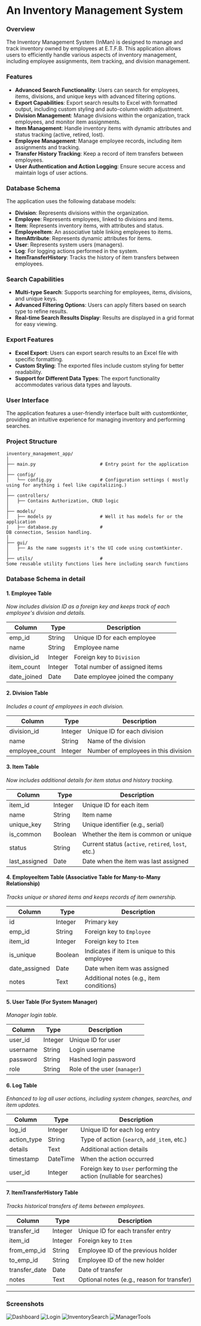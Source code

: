 # An Inventory Management System

### Overview
The Inventory Management System (InMan) is designed to manage and track inventory owned by employees at E.T.F.B. This application allows users to efficiently handle various aspects of inventory management, including employee assignments, item tracking, and division management.

### Features
- **Advanced Search Functionality**: Users can search for employees, items, divisions, and unique keys with advanced filtering options.
- **Export Capabilities**: Export search results to Excel with formatted output, including custom styling and auto-column width adjustment.
- **Division Management**: Manage divisions within the organization, track employees, and monitor item assignments.
- **Item Management**: Handle inventory items with dynamic attributes and status tracking (active, retired, lost).
- **Employee Management**: Manage employee records, including item assignments and tracking.
- **Transfer History Tracking**: Keep a record of item transfers between employees.
- **User Authentication and Action Logging**: Ensure secure access and maintain logs of user actions.

### Database Schema
The application uses the following database models:
- **Division**: Represents divisions within the organization.
- **Employee**: Represents employees, linked to divisions and items.
- **Item**: Represents inventory items, with attributes and status.
- **EmployeeItem**: An associative table linking employees to items.
- **ItemAttribute**: Represents dynamic attributes for items.
- **User**: Represents system users (managers).
- **Log**: For logging actions performed in the system.
- **ItemTransferHistory**: Tracks the history of item transfers between employees.

### Search Capabilities
- **Multi-type Search**: Supports searching for employees, items, divisions, and unique keys.
- **Advanced Filtering Options**: Users can apply filters based on search type to refine results.
- **Real-time Search Results Display**: Results are displayed in a grid format for easy viewing.

### Export Features
- **Excel Export**: Users can export search results to an Excel file with specific formatting.
- **Custom Styling**: The exported files include custom styling for better readability.
- **Support for Different Data Types**: The export functionality accommodates various data types and layouts.

### User Interface
The application features a user-friendly interface built with customtkinter, providing an intuitive experience for managing inventory and performing searches.

### Project Structure

```
inventory_management_app/
│
├── main.py                        # Entry point for the application
│
├── config/
│   └── config.py                  # Configuration settings ( mostly using for anything i feel like capitalizing.)
│
├── controllers/
│   ├── Contains Authorization, CRUD logic
│
├── models/
│   ├── models py                  # Well it has models for or the application
|   ├── database.py                #
DB connection, Session handling.
│
├── gui/
│   ├── As the name suggests it's the UI code using customtkinter.
│
├── utils/                         #
Some reusable utility functions lies here including search functions
```

### Database Schema in detail

#### 1. **Employee Table**
   *Now includes division ID as a foreign key and keeps track of each employee's division and details.*

| Column          | Type    | Description                           |
|-----------------|---------|---------------------------------------|
| emp_id          | String  | Unique ID for each employee          |
| name            | String  | Employee name                        |
| division_id     | Integer | Foreign key to `Division`            |
| item_count      | Integer | Total number of assigned items       |
| date_joined     | Date    | Date employee joined the company     |

#### 2. **Division Table**
   *Includes a count of employees in each division.*

| Column           | Type    | Description                          |
|------------------|---------|--------------------------------------|
| division_id      | Integer | Unique ID for each division         |
| name             | String  | Name of the division                |
| employee_count   | Integer | Number of employees in this division|

#### 3. **Item Table**
   *Now includes additional details for item status and history tracking.*

| Column          | Type    | Description                           |
|-----------------|---------|---------------------------------------|
| item_id         | Integer | Unique ID for each item              |
| name            | String  | Item name                            |
| unique_key      | String  | Unique identifier (e.g., serial)     |
| is_common       | Boolean | Whether the item is common or unique |
| status          | String  | Current status (`active`, `retired`, `lost`, etc.)|
| last_assigned   | Date    | Date when the item was last assigned |

#### 4. **EmployeeItem Table** (Associative Table for Many-to-Many Relationship)
   *Tracks unique or shared items and keeps records of item ownership.*

| Column          | Type    | Description                           |
|-----------------|---------|---------------------------------------|
| id              | Integer | Primary key                          |
| emp_id          | String  | Foreign key to `Employee`            |
| item_id         | Integer | Foreign key to `Item`                |
| is_unique       | Boolean | Indicates if item is unique to this employee |
| date_assigned   | Date    | Date when item was assigned          |
| notes           | Text    | Additional notes (e.g., item conditions) |

#### 5. **User Table** (For System Manager)
   *Manager login table.*

| Column          | Type    | Description                           |
|-----------------|---------|---------------------------------------|
| user_id         | Integer | Unique ID for user                   |
| username        | String  | Login username                       |
| password        | String  | Hashed login password                |
| role            | String  | Role of the user (`manager`)         |

#### 6. **Log Table**
   *Enhanced to log all user actions, including system changes, searches, and item updates.*

| Column          | Type      | Description                           |
|-----------------|-----------|---------------------------------------|
| log_id          | Integer   | Unique ID for each log entry         |
| action_type     | String    | Type of action (`search`, `add_item`, etc.) |
| details         | Text      | Additional action details            |
| timestamp       | DateTime  | When the action occurred             |
| user_id         | Integer   | Foreign key to `User` performing the action (nullable for searches) |

#### 7. **ItemTransferHistory Table**
   *Tracks historical transfers of items between employees.*

| Column          | Type      | Description                           |
|-----------------|-----------|---------------------------------------|
| transfer_id     | Integer   | Unique ID for each transfer entry    |
| item_id         | Integer   | Foreign key to `Item`                |
| from_emp_id     | String    | Employee ID of the previous holder   |
| to_emp_id       | String    | Employee ID of the new holder        |
| transfer_date   | Date      | Date of transfer                     |
| notes           | Text      | Optional notes (e.g., reason for transfer)|

---

### Screenshots


![Dashboard](assets/dashboard.png)
![Login](assets/login.png)
![InventorySearch](assets/inventory_search.png)
![ManagerTools](assets/manager-tools.png)